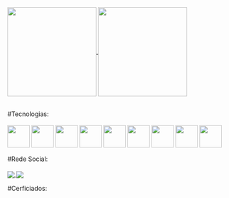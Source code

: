 <a href="https://github.com/mcosttaoficial/github-readme-stats">
  <img height=200 align="center" src="https://github-readme-stats.vercel.app/api?username=mcosttaoficial&theme=blue-green" />
</a>
<a href="https://github.com/mcosttaoficial/convoychat">
  <img height=200 align="center" src="https://github-readme-stats.vercel.app/api/top-langs?username=mcosttaoficial&layout=compact&langs_count=8&card_width=320&theme=blue-green" />
</a>
<br> </br>

<a>#Tecnologias:</a>
<br> </br>
<img height= 50 src="https://cdn.jsdelivr.net/gh/devicons/devicon/icons/amazonwebservices/amazonwebservices-plain-wordmark.svg" /> <!-- AWS -->
<img height= 50 src="https://cdn.jsdelivr.net/gh/devicons/devicon/icons/docker/docker-plain-wordmark.svg" /> <!-- Docker -->
<img height= 50 src="https://cdn.jsdelivr.net/gh/devicons/devicon/icons/terraform/terraform-original.svg" /> <!-- TerraForm -->
<img height= 50 src="https://cdn.jsdelivr.net/gh/devicons/devicon/icons/bash/bash-original.svg" /> <!-- BASH -->
<img height= 50 src="https://cdn.jsdelivr.net/gh/devicons/devicon/icons/python/python-original-wordmark.svg" /> <!-- Python -->
<img height= 50 src="https://cdn.jsdelivr.net/gh/devicons/devicon/icons/javascript/javascript-plain.svg" /> <!-- JavaScript -->
<img height= 50 src="https://cdn.jsdelivr.net/gh/devicons/devicon/icons/ruby/ruby-plain-wordmark.svg" /> <!-- Ruby -->
<img height= 50 src="https://cdn.jsdelivr.net/gh/devicons/devicon/icons/linux/linux-original.svg" /> <!-- Linux -->
<img height= 50 src="https://cdn.jsdelivr.net/gh/devicons/devicon/icons/amazonwebservices/amazonwebservices-plain-wordmark.svg" /> <!-- CRM Dynamics -->



<!-- <a href="#rede-social" >Redes Sociais: </a> -->
<a> #Rede Social: </a>
<br> </br>
<a href="#">
  <img align="center" src="https://img.shields.io/badge/LinkedIn-0077B5?style=for-the-badge&logo=linkedin&logoColor=white" />
</a>
<a href="#">
  <img align="center" src="https://img.shields.io/badge/Instagram-E4405F?style=for-the-badge&logo=instagram&logoColor=white" />
</a>



<a>#Cerficiados:</a>
<br> </br>
<!--
<img align="center" src="https://img.shields.io/badge/LinkedIn-0077B5?style=for-the-badge&logo=linkedin&logoColor=white" />
<img align="center" src="https://img.shields.io/badge/Instagram-E4405F?style=for-the-badge&logo=instagram&logoColor=white" />
-->



<!--
<a href="https://github.com/mcosttaoficial/github-readme-stats">
  <img align="center" src="https://github-readme-stats.vercel.app/api/pin/?username=mcosttaoficial&repo=github-readme-stats" />
</a>
<a href="https://github.com/mcosttaoficial/convoychat">
  <img align="center" src="https://github-readme-stats.vercel.app/api/pin/?username=mcosttaoficial&repo=convoychat" />
</a>

-->
